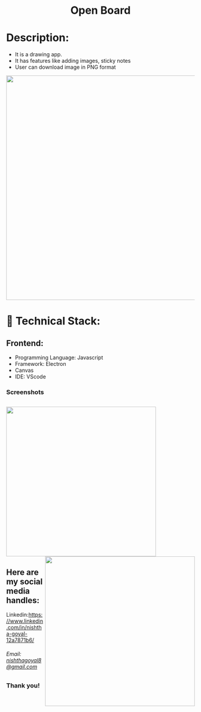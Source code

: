 <h1 align="center">
  Open Board
</h1>

# Description:
- It is a drawing app.
- It has features like adding images, sticky notes
- User can download image in PNG format

<img src="https://user-images.githubusercontent.com/63602979/103548847-66cdf280-4ecc-11eb-934c-6c7fb882dc60.png" width="600px">

# 🚀 Technical Stack:

## Frontend:
- Programming Language: Javascript
- Framework: Electron 
- Canvas 
- IDE: VScode


### Screenshots
<img src="https://user-images.githubusercontent.com/63602979/103548851-67ff1f80-4ecc-11eb-8aaa-fd428e928237.png" width="400px"   > <img src="https://user-images.githubusercontent.com/63602979/103548855-69304c80-4ecc-11eb-9361-060270d71131.png" width="400px"  align="right" >
---


## Here are my social media handles:

Linkedin:https://www.linkedin.com/in/nishtha-goyal-12a7871b6/
<br />


###### Email: nishthagoyal8@gmail.com
### Thank you!
